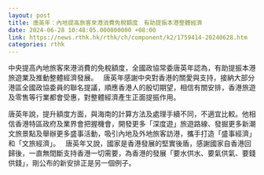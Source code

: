 ```yaml
---
layout: post
title: 唐英年：內地提高旅客來港消費免稅額度　有助提振本港整體經濟
date: 2024-06-28 10:48:05.000000000 +08:00
link: https://news.rthk.hk/rthk/ch/component/k2/1759414-20240628.htm
categories: rthk
---
```


中央提高內地旅客來港消費的免稅額度，全國政協常委唐英年認為，有助提振本港旅遊業及推動整體經濟發展。
 
唐英年感謝中央對香港的關愛與支持，接納大部分港區全國政協委員的聯名提議，順應香港人的殷切期望，相信有關安排，香港旅遊及零售等行業都會受惠，對整體經濟產生正面提振作用。

唐英年說，提升額度方面，與海南的計算方法及處理手續不同，不適宜比較。他相信香港特區政府及業界會把握機會，開發更多「深度遊」旅遊路線、發掘更多新潮文旅景點及舉辦更多盛事活動，吸引內地及外地旅客訪港，攜手打造「盛事經濟」和「文旅經濟」。
 
唐英年又說，國家是香港發展的堅實後盾，感謝國家自香港回歸後，一直無間斷支持香港一切需要，為香港的發展「要水供水、要氣供氣、要錢供錢」，剛公布的新安排正是另一個例子。
